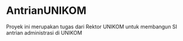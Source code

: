 # AntrianUNIKOM
Proyek ini merupakan tugas dari Rektor UNIKOM untuk membangun SI antrian administrasi di UNIKOM
